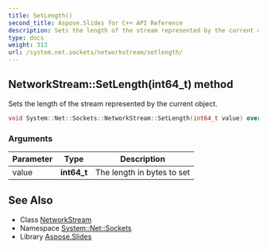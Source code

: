 ```yaml
---
title: SetLength()
second_title: Aspose.Slides for C++ API Reference
description: Sets the length of the stream represented by the current object.
type: docs
weight: 313
url: /system.net.sockets/networkstream/setlength/
---
```

## NetworkStream::SetLength(int64_t) method


Sets the length of the stream represented by the current object.

```cpp
void System::Net::Sockets::NetworkStream::SetLength(int64_t value) override
```


### Arguments

| Parameter | Type | Description |
| --- | --- | --- |
| value | **int64_t** | The length in bytes to set |

## See Also

* Class [NetworkStream](../)
* Namespace [System::Net::Sockets](../../)
* Library [Aspose.Slides](../../../)
